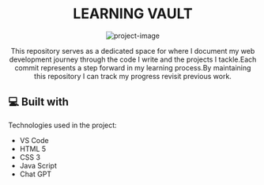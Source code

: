 
<h1 align="center" id="title">LEARNING VAULT</h1>


<p align="center"><img src="https://encrypted-tbn0.gstatic.com/images?q=tbn:ANd9GcSB0zeud2iStWcLNYy0L7bd_nxkXOGIW2UVSQ&amp;s" alt="project-image"></p>

<p  align="center">This repository serves as a dedicated space for where I document my web development journey through the code I write and the projects I tackle.Each commit represents a step forward in my learning process.By maintaining this repository I can track my progress revisit previous work.</p>

  
  
<h2>💻 Built with</h2>

Technologies used in the project:

*   VS Code
*   HTML 5
*   CSS 3
*   Java Script
*   Chat GPT
